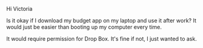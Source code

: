 Hi Victoria

Is it okay if I download my budget app on my laptop and use it after work? It would just be easier than booting up my computer every time.

It would require permission for Drop Box. It's fine if not, I just wanted to ask.